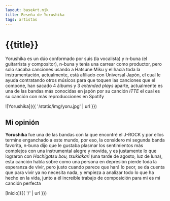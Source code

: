 ```yaml
---
layout: baseArt.njk
title: Reseña de Yorushika
tags: artistas
---
```


# {{title}}

Yorushika es un dúo conformado por suis (la vocalista) y n-buna (el guitarrista y compositor), n-buna y tenía una carrear como productor, pero solo sacaba canciones usando a Hatsune Miku y el hacía toda la instrumentación, actualmente, está afiliado con Universal Japón, el cual le ayuda contratando otros músicos para que toquen las canciones que el compone, han sacado 4 álbums y 3 _extended plays_ aparte, actualmente es una de las bandas más conocidas en japón por su canción _ITTE_  el cual es su canción con más reproducciones en Spotify 

![Yorushika]({{ '/static/img/yoru.jpg' | url }})

## Mi opinión

**Yorushika** fue una de las bandas con la que encontré el J-ROCK y por ellos termine enganchado a este mundo, por eso, la considero mi segunda banda favorita, n-buna dijo que le gustaba plasmar los sentimientos más complejos con una instrumental alegre y movida, y es justamente lo que lograron con _Hachigatsu bou, tsukiakari_ (una tarde de agosto, luz de luna), esta canción habla sobre como una persona en depresión pierde toda la esperanza de vivir, pero justo cuando parece que hará lo peor, se da cuenta que para vivir ya no necesita nada, y empieza a analizar todo lo que ha hecho en la vida, junto a él increíble trabajo de composición para mi es mi canción perfecta 

[Inicio]({{ '/' | url }})
